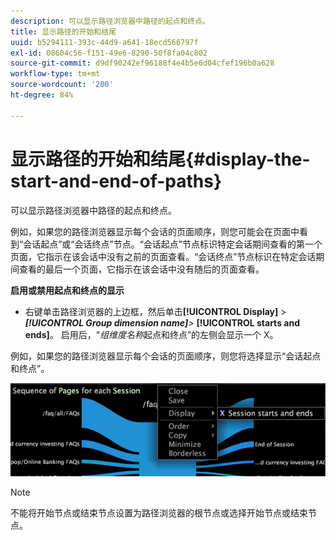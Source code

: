 ```yaml
---
description: 可以显示路径浏览器中路径的起点和终点。
title: 显示路径的开始和结尾
uuid: b5294111-393c-44d9-a641-18ecd566797f
exl-id: 08604c56-f151-49e6-8290-50f8fa04c802
source-git-commit: d9df90242ef96188f4e4b5e6d04cfef196b0a628
workflow-type: tm+mt
source-wordcount: '200'
ht-degree: 84%

---
```


# 显示路径的开始和结尾{#display-the-start-and-end-of-paths}

可以显示路径浏览器中路径的起点和终点。

例如，如果您的路径浏览器显示每个会话的页面顺序，则您可能会在页面中看到“会话起点”或“会话终点”节点。“会话起点”节点标识特定会话期间查看的第一个页面，它指示在该会话中没有之前的页面查看。“会话终点”节点标识在特定会话期间查看的最后一个页面，它指示在该会话中没有随后的页面查看。

**启用或禁用起点和终点的显示**

* 右键单击路径浏览器的上边框，然后单击&#x200B;**[!UICONTROL Display]** > ***[!UICONTROL Group dimension name]**>* **[!UICONTROL starts and ends]**。 启用后，“*组维度名称*&#x200B;起点和终点”的左侧会显示一个 X。

例如，如果您的路径浏览器显示每个会话的页面顺序，则您将选择显示“会话起点和终点”。

![](assets/vis_PathBrowser_StartsAndEnds.png)

>[!NOTE]
>
>不能将开始节点或结束节点设置为路径浏览器的根节点或选择开始节点或结束节点。
